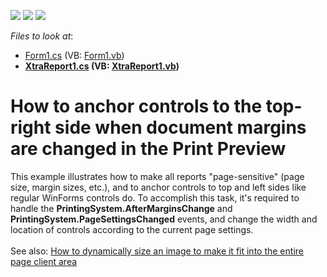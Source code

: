 <!-- default badges list -->
![](https://img.shields.io/endpoint?url=https://codecentral.devexpress.com/api/v1/VersionRange/128598414/11.1.4%2B)
[![](https://img.shields.io/badge/Open_in_DevExpress_Support_Center-FF7200?style=flat-square&logo=DevExpress&logoColor=white)](https://supportcenter.devexpress.com/ticket/details/E632)
[![](https://img.shields.io/badge/📖_How_to_use_DevExpress_Examples-e9f6fc?style=flat-square)](https://docs.devexpress.com/GeneralInformation/403183)
<!-- default badges end -->
<!-- default file list -->
*Files to look at*:

* [Form1.cs](./CS/Form1.cs) (VB: [Form1.vb](./VB/Form1.vb))
* **[XtraReport1.cs](./CS/XtraReport1.cs) (VB: [XtraReport1.vb](./VB/XtraReport1.vb))**
<!-- default file list end -->
# How to anchor controls to the top-right side when document margins are changed in the Print Preview


<p>This example illustrates how to make all reports "page-sensitive" (page size, margin sizes, etc.), and to anchor controls to top and left sides like regular WinForms controls do. To accomplish this task, it's required to handle the <strong>PrintingSystem.AfterMarginsChange</strong> and <strong>PrintingSystem.PageSettingsChanged</strong> events, and change the width and location of controls according to the current page settings.<br /><br />See also: <a href="https://www.devexpress.com/Support/Center/p/T272219">How to dynamically size an image to make it fit into the entire page client area</a></p>

<br/>


